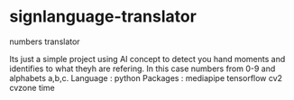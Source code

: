 # signlanguage-translator
numbers translator

Its just a simple project using AI concept to detect you hand moments and identifies to what theyh are refering. In this case numbers from 0-9 and alphabets a,b,c.
Language : python
Packages :
           mediapipe
           tensorflow
           cv2
           cvzone
           time
        
